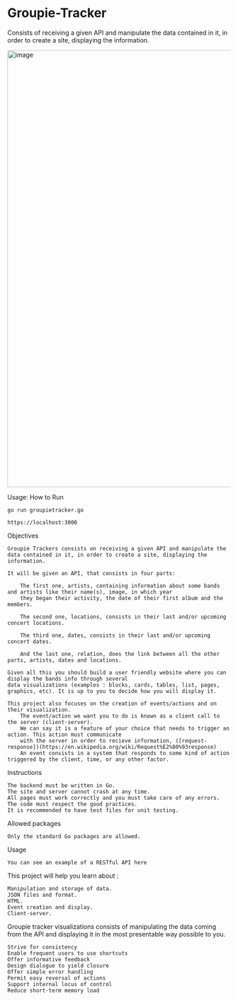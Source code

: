 # Groupie-Tracker
Consists of receiving a given API and manipulate the data contained in it, in order to create a site, displaying the information.

<img width="987" alt="image" src="https://github.com/RedshiftRach/Groupie-Tracker/assets/159306159/6a6a835f-598f-499a-9292-dcc1c4929827">

Usage: How to Run

`go run groupietracker.go`


`https://localhost:3000`

Objectives

`Groupie Trackers consists on receiving a given API and manipulate the data contained in it, in order to create a site, displaying the information.`

    It will be given an API, that consists in four parts:

        The first one, artists, containing information about some bands and artists like their name(s), image, in which year
        they began their activity, the date of their first album and the members.

        The second one, locations, consists in their last and/or upcoming concert locations.

        The third one, dates, consists in their last and/or upcoming concert dates.

        And the last one, relation, does the link between all the other parts, artists, dates and locations.

    Given all this you should build a user friendly website where you can display the bands info through several 
    data visualizations (examples : blocks, cards, tables, list, pages, graphics, etc). It is up to you to decide how you will display it.

    This project also focuses on the creation of events/actions and on their visualization.
        The event/action we want you to do is known as a client call to the server (client-server). 
        We can say it is a feature of your choice that needs to trigger an action. This action must communicate 
        with the server in order to recieve information, ([request-response])(https://en.wikipedia.org/wiki/Request%E2%80%93response)
        An event consists in a system that responds to some kind of action triggered by the client, time, or any other factor.

Instructions

    The backend must be written in Go.
    The site and server cannot crash at any time.
    All pages must work correctly and you must take care of any errors.
    The code must respect the good practices.
    It is recommended to have test files for unit testing.

Allowed packages

    Only the standard Go packages are allowed.

Usage

    You can see an example of a RESTful API here

This project will help you learn about :

    Manipulation and storage of data.
    JSON files and format.
    HTML.
    Event creation and display.
    Client-server.
    
Groupie tracker visualizations consists of manipulating the data coming from the API 
and displaying it in the most presentable way possible to you. 


    Strive for consistency
    Enable frequent users to use shortcuts
    Offer informative feedback
    Design dialogue to yield closure
    Offer simple error handling
    Permit easy reversal of actions
    Support internal locus of control
    Reduce short-term memory load

    

